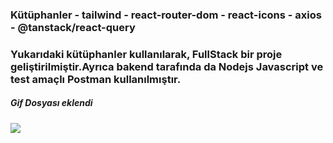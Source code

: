 <h3>Kütüphanler
- tailwind
- react-router-dom
- react-icons
- axios
- @tanstack/react-query
</h3> 
 
<h3>Yukarıdaki kütüphanler kullanılarak, FullStack bir proje geliştirilmiştir.Ayrıca bakend tarafında da Nodejs Javascript ve test amaçlı Postman kullanılmıştır.</h3>

<h5>Gif Dosyası eklendi</h5>

![](tanıtım.gif)
